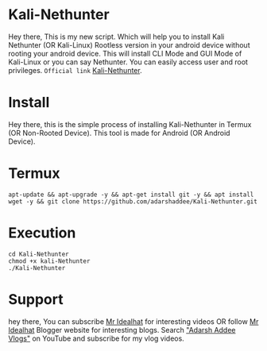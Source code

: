 # Kali-Nethunter
Hey there, This is my new script. Which will help you to install Kali Nethunter (OR Kali-Linux) Rootless version in your android device without rooting your android device. This will install CLI Mode and GUI Mode of Kali-Linux or you can say Nethunter. You can easily access user and root privileges. `` Official link `` <a href
="https://www.kali.org/docs/nethunter/nethunter-rootless">Kali-Nethunter</a>.
# Install
Hey there, this is the simple process of installing Kali-Nethunter in Termux (OR Non-Rooted Device). This tool is made for Android (OR Android Device).

# Termux

```
apt-update && apt-upgrade -y && apt-get install git -y && apt install wget -y && git clone https://github.com/adarshaddee/Kali-Nethunter.git 
```

# Execution
```
cd Kali-Nethunter
chmod +x kali-Nethunter
./Kali-Nethunter
```

# Support
hey there, You can subscribe <a href="https://youtube.com/c/mridealhat">Mr Idealhat</a> for interesting videos OR follow <a href="https://mr-idealhat.blogspot.com">Mr Idealhat</a> Blogger website for interesting blogs. Search <a href="https://www.youtube.com/channel/UCvAp_a_UY_TnAIZlpX8UmMg">"Adarsh Addee Vlogs"</a> on YouTube and subscribe for my vlog videos. 
